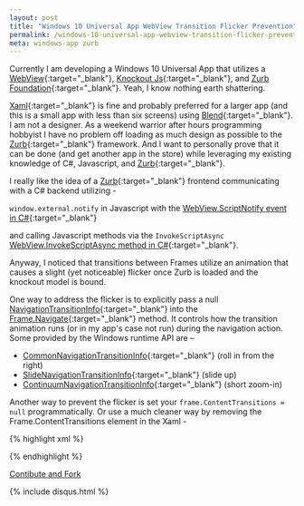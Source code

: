 ```yaml
---
layout: post
title: "Windows 10 Universal App WebView Transition Flicker Prevention"
permalink: /windows-10-universal-app-webview-transition-flicker-prevention/
meta: windows-app zurb
---
```

Currently I am developing a Windows 10 Universal App that utilizes a [WebView](https://msdn.microsoft.com/en-us/library/windows/apps/windows.ui.xaml.controls.webview){:target="_blank"}, [Knockout Js](http://knockoutjs.com){:target="_blank"}, and [Zurb Foundation](http://foundation.zurb.com){:target="_blank"}.  Yeah, I know nothing earth shattering.

[Xaml](https://msdn.microsoft.com/en-us/library/cc295302%28v=expression.40%29.aspx){:target="_blank"} is fine and probably preferred for a larger app (and this is a small app with less than six screens) using [Blend](https://en.wikipedia.org/wiki/Microsoft_Blend){:target="_blank"}.  I am not a designer.  As a weekend warrior after hours programming hobbyist I have no problem off loading as much design as possible to the [Zurb](http://foundation.zurb.com/){:target="_blank"} framework.  And I want to personally prove that it can be done (and get another app in the store) while leveraging my existing knowledge of C#, Javascript, and [Zurb](http://foundation.zurb.com/){:target="_blank"}.

I really like the idea of a [Zurb](http://foundation.zurb.com){:target="_blank"} frontend communicating with a C# backend utilizing -

`window.external.notify` in Javascript with the [WebView.ScriptNotify event in C#](https://msdn.microsoft.com/en-us/library/windows/apps/windows.ui.xaml.controls.webview.scriptnotify.aspx){:target="_blank"}

and calling Javascript methods via the `InvokeScriptAsync` [WebView.InvokeScriptAsync method in C#](https://msdn.microsoft.com/en-us/library/windows/apps/windows.ui.xaml.controls.webview.invokescriptasync.aspx){:target="_blank"}.

Anyway, I noticed that transitions between Frames utilize an animation that causes a slight (yet noticeable) flicker once Zurb is loaded and the knockout model is bound.

One way to address the flicker is to explicitly pass a null [NavigationTransitionInfo](https://msdn.microsoft.com/en-us/library/windows/apps/windows.ui.xaml.media.animation.navigationtransitioninfo.aspx){:target="_blank"} into the [Frame.Navigate](https://msdn.microsoft.com/en-us/library/windows/apps/windows.ui.xaml.controls.frame.navigate.aspx){:target="_blank"} method. It controls how the transition animation runs (or in my app's case not run) during the navigation action. Some provided by the Windows runtime API are – 

* [CommonNavigationTransitionInfo](https://msdn.microsoft.com/en-us/library/windows/apps/windows.ui.xaml.media.animation.commonnavigationtransitioninfo.commonnavigationtransitioninfo.aspx){:target="_blank"} (roll in from the right)
* [SlideNavigationTransitionInfo](https://msdn.microsoft.com/en-us/library/windows/apps/windows.ui.xaml.media.animation.slidenavigationtransitioninfo.slidenavigationtransitioninfo.aspx){:target="_blank"} (slide up)
* [ContinuumNavigationTransitionInfo](https://msdn.microsoft.com/en-us/library/windows/apps/windows.ui.xaml.media.animation.continuumnavigationtransitioninfo.isentranceelementproperty.aspx){:target="_blank"} (short zoom-in)

Another way to prevent the flicker is set your ```frame.ContentTransitions = null``` programmatically. Or use a much cleaner way by removing the Frame.ContentTransitions element in the Xaml - 

{% highlight xml %}
<Frame x:Name="frame" Navigating="OnNavigatingToPage" Navigated="OnNavigatedToPage">
<!-- <Frame.ContentTransitions>
		<TransitionCollection>
			<NavigationThemeTransition>
				<NavigationThemeTransition.DefaultNavigationTransitionInfo>
					<EntranceNavigationTransitionInfo/>
				</NavigationThemeTransition.DefaultNavigationTransitionInfo>
			</NavigationThemeTransition>
		</TransitionCollection>
	</Frame.ContentTransitions> -->
</Frame>
{% endhighlight %}

<a href="{{ site.post_source_root }}2015-09-28-windows-10-universal-app-webview-transition-flicker-prevention.markdown" target="_blank">Contibute and Fork</a>

{% include disqus.html %}

